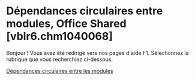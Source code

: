 
# Dépendances circulaires entre modules, Office Shared [vblr6.chm1040068]

Bonjour ! Vous avez été redirigé vers nos pages d'aide F1. Sélectionnez la rubrique que vous recherchiez ci-dessous.

[Dépendances circulaires entre les modules](http://msdn.microsoft.com/library/89b0ffde-11a5-9d8b-927c-386abf69f6e7%28Office.15%29.aspx)
